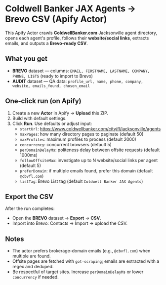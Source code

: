 # Coldwell Banker JAX Agents → Brevo CSV (Apify Actor)
This Apify Actor crawls **ColdwellBanker.com** Jacksonville agent directory, opens each agent's profile, follows their **website/social links**, extracts emails, and outputs a **Brevo-ready CSV**.

## What you get
- **BREVO** dataset — columns: `EMAIL, FIRSTNAME, LASTNAME, COMPANY, PHONE, LISTS` (ready to import to Brevo)
- **AUDIT** dataset — QA data: `profile_url, name, phone, company, website, emails_found, chosen_email`

## One‑click run (on Apify)
1. Create a new **Actor** in Apify → **Upload** this ZIP.
2. Build with default settings.
3. Click **Run**. Use defaults or adjust input:
   - `startUrl`: https://www.coldwellbanker.com/city/fl/jacksonville/agents
   - `maxPages`: how many directory pages to paginate (default 50)
   - `maxProfiles`: maximum profiles to process (default 2000)
   - `concurrency`: concurrent browsers (default 5)
   - `perDomainDelayMs`: politeness delay between offsite requests (default 1000ms)
   - `followOffsiteMax`: investigate up to N website/social links per agent (default 5)
   - `preferDomain`: if multiple emails found, prefer this domain (default `@cbvfl.com`)
   - `listTag`: Brevo List tag (default `Coldwell Banker JAX Agents`)

## Export the CSV
After the run completes:
- Open the **BREVO** dataset → **Export** → **CSV**.
- Import into Brevo: Contacts → Import → upload the CSV.

## Notes
- The actor prefers brokerage-domain emails (e.g., `@cbvfl.com`) when multiple are found.
- Offsite pages are fetched with `got-scraping`; emails are extracted with a regex and deduped.
- Be respectful of target sites. Increase `perDomainDelayMs` or lower `concurrency` if needed.
